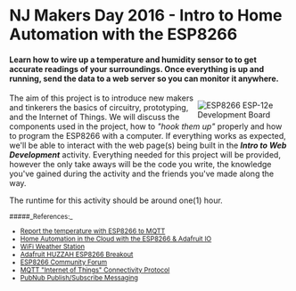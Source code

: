 # NJ Makers Day 2016 - Intro to Home Automation with the ESP8266

#### Learn how to wire up a temperature and humidity sensor to to get accurate readings of your surroundings. Once everything is  up and running, send the data to a web server so you can monitor it anywhere. 

<span style="float:right; margin-top:13px; width: 33%">![ESP8266 ESP-12e Development Board](http://ecx.images-amazon.com/images/I/414oWD1NZzL.jpg "ESP8266 ESP-12e Development Board")</span>The aim of this project is to introduce new makers and tinkerers the basics of circuitry, prototyping, and the Internet of Things. We will discuss the components used in the project, how to _"hook them up"_ properly and how to program the ESP8266 with a computer. If everything works as expected, we'll be able to interact with the web page(s) being built in the  _**Intro to Web Development**_ activity. Everything needed for this project will be provided, however the only take aways will be the code you write, the knowledge you've gained during the activity and the friends you've made along the way.

The runtime for this activity should be around one(1) hour.

<small>
#####_References:_

 - [Report the temperature with ESP8266 to MQTT](https://home-assistant.io/blog/2015/10/11/measure-temperature-with-esp8266-and-report-to-mqtt/)
 - [Home Automation in the Cloud with the ESP8266 & Adafruit IO](https://learn.adafruit.com/home-automation-in-the-cloud-with-the-esp8266-and-adafruit-io)
 - [WiFi Weather Station](https://learn.adafruit.com/wifi-weather-station-arduino-cc3000)
 - [Adafruit HUZZAH ESP8266 Breakout](https://learn.adafruit.com/adafruit-huzzah-esp8266-breakout/using-arduino-ide)
 - [ESP8266 Community Forum](http://www.esp8266.com/)
 - [MQTT "Internet of Things" Connectivity Protocol](http://mqtt.org/)
 - [PubNub Publish/Subscribe Messaging](https://www.pubnub.com/products/publish-subscribe/)

</small>
